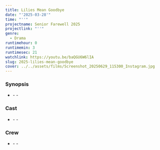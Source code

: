 ```yaml
---
title: Lilies Mean Goodbye
date: "'2025-03-28'"
time: "''"
projectname: Senior Farewell 2025
projectlink: "''"
genre:
  - Drama
runtimehour: 0
runtimemin: 3
runtimesec: 21
watchlink: https://youtu.be/baQGU6W6lIA
slug: 2025-lilies-mean-goodbye
cover: ../../assets/films/Screenshot_20250629_115300_Instagram.jpg
---
```

### Synopsis

*   \- -

### Cast

*   \- -

### Crew

*   \- -